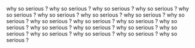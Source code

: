 why so serious ?
why so serious ?
why so serious ?
why so serious ?
why so serious ?
why so serious ?
why so serious ?
why so serious ?
why so serious ?
why so serious ?
why so serious ?
why so serious ?
why so serious ?
why so serious ?
why so serious ?
why so serious ?
why so serious ?
why so serious ?
why so serious ?
why so serious ?
why so serious ?
